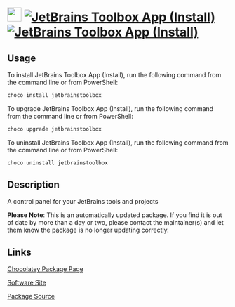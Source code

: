 ﻿# <img src="https://cdn.jsdelivr.net/gh/mkevenaar/chocolatey-packages@971b30499daa016c8c9e3a7c249639e3b0d2c274/icons/jetbrainstoolbox.png" width="32" height="32"/> [![JetBrains Toolbox App (Install)](https://img.shields.io/chocolatey/v/jetbrainstoolbox.svg?label=JetBrains+Toolbox+App+(Install))](https://community.chocolatey.org/packages/jetbrainstoolbox) [![JetBrains Toolbox App (Install)](https://img.shields.io/chocolatey/dt/jetbrainstoolbox.svg)](https://community.chocolatey.org/packages/jetbrainstoolbox)

## Usage

To install JetBrains Toolbox App (Install), run the following command from the command line or from PowerShell:

```powershell
choco install jetbrainstoolbox
```

To upgrade JetBrains Toolbox App (Install), run the following command from the command line or from PowerShell:

```powershell
choco upgrade jetbrainstoolbox
```

To uninstall JetBrains Toolbox App (Install), run the following command from the command line or from PowerShell:

```powershell
choco uninstall jetbrainstoolbox
```

## Description

A control panel for your JetBrains tools and projects

**Please Note**: This is an automatically updated package. If you find it is
out of date by more than a day or two, please contact the maintainer(s) and
let them know the package is no longer updating correctly.


## Links

[Chocolatey Package Page](https://community.chocolatey.org/packages/jetbrainstoolbox)

[Software Site](https://www.jetbrains.com/toolbox/app/)

[Package Source](https://github.com/mkevenaar/chocolatey-packages/tree/master/automatic/jetbrainstoolbox)

